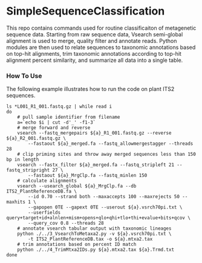 # SimpleSequenceClassification

This repo contains commands used for routine classificaiton of metagenetic sequence data. Starting from raw sequence data, Vsearch semi-global alignment is used to merge, quality filter and annotate reads. Python modules are then used to relate sequences to taxonomic annotations based on top-hit alignments, trim taxonomic annotations according to top-hit alignment percent similarity, and summarize all data into a single table. 

### How To Use

The following example illustrates how to run the code on plant ITS2 sequences. 

```
ls *L001_R1_001.fastq.gz | while read i
do
    # pull sample identifier from filename
	a=`echo $i | cut -d'_' -f1-3`
    # merge forward and reverse
	vsearch --fastq_mergepairs ${a}_R1_001.fastq.gz --reverse ${a}_R2_001.fastq.gz \
		--fastaout ${a}_merged.fa --fastq_allowmergestagger --threads 28
    # clip priming sites and throw away merged sequences less than 150 bp in length
	vsearch --fastx_filter ${a}_merged.fa --fastq_stripleft 21 --fastq_stripright 27 \
		--fastaout ${a}_MrgClp.fa --fastq_minlen 150
    # calculate alignments
	vsearch --usearch_global ${a}_MrgClp.fa --db ITS2_PlantReferenceDB.fa \
		--id 0.70 --strand both --maxaccepts 100 --maxrejects 50 --maxhits 1 \
		--gapopen 0TE --gapext 0TE --userout ${a}.vsrch70pi.txt \
		--userfields query+target+id+alnlen+mism+opens+qlo+qhi+tlo+thi+evalue+bits+qcov \
		--query_cov 0.8 --threads 28
    # annotate vsearch tabular output with taxonomic lineages
	python ./../3_VsearchToMetaxa2.py -v ${a}.vsrch70pi.txt \
		-t ITS2_PlantReferenceDB.tax -o ${a}.mtxa2.tax
    # trim annotations based on percent ID match
	python ./../4_TrimMtxa2IDs.py ${a}.mtxa2.tax ${a}.Trmd.txt
done
```
